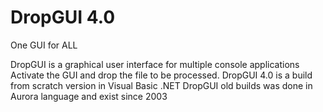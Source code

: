 # DropGUI 4.0
One GUI for ALL

DropGUI is a graphical user interface for multiple console applications
Activate the GUI and drop the file to be processed.
DropGUI 4.0 is a build from scratch version in Visual Basic .NET
DropGUI old builds was done in Aurora language and exist since 2003
